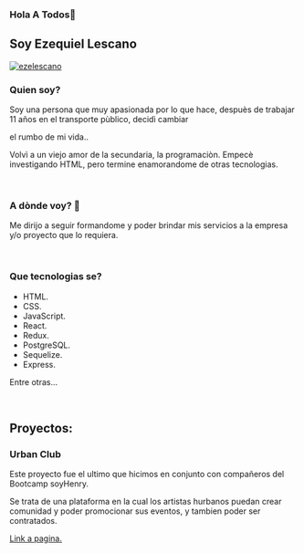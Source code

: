 ### Hola  A Todos👋
<h2>Soy Ezequiel Lescano</h2>
<p align="left">
<a href="https://www.linkedin.com/in/eze-lescano83/" target="blank"><img align="center" src="https://img.shields.io/badge/LinkedIn-0077B5?style=for-the-badge&logo=linkedin&logoColor=white" alt="ezelescano"/></a>
  </p>
<h3> Quien soy?</h3>
<p>Soy una persona que muy apasionada por lo que hace, despuès de trabajar 11 años en el transporte pùblico, decidì cambiar </p>
<p>el rumbo de mi vida..</p>
<p>Volvì a un viejo amor de la secundaria, la programaciòn.
Empecè investigando HTML, pero termine enamorandome de otras tecnologias.
</p>
<br>
<h3>A dònde voy? 🚀</h3>
<p>Me dirijo a seguir formandome y poder brindar mis servicios a la empresa y/o proyecto que lo requiera.</p>
<br>
<h3>Que tecnologias se?</h3>
<ul>
  <li>HTML.</li>
  <li>CSS.</li>
  <li>JavaScript.</li>
  <li>React.</li>
  <li>Redux.</li>
  <li>PostgreSQL.</li>
  <li>Sequelize.</li>
  <li>Express.</li>
</ul>

<p>Entre otras...</p>
<br>
<h2>Proyectos:</h2>
<h3>Urban Club</h3>
<p>Este proyecto fue el ultimo que hicimos en conjunto con compañeros del Bootcamp soyHenry.</p>
<p>Se trata de una plataforma en la cual los artistas hurbanos puedan crear comunidad y poder promocionar sus eventos, y tambien poder ser contratados.</p>
<a href="https://www.urbanclub.club">Link a pagina.</a>


<!-- 
**ezelescano/ezelescano** is a ✨ _special_ ✨ repository because its `README.md` (this file) appears on your GitHub profile.

Here are some ideas to get you started:

- 🔭 I’m currently working on ...
- 🌱 I’m currently learning ...
- 👯 I’m looking to collaborate on ...
- 🤔 I’m looking for help with ...
- 💬 Ask me about ...
- 📫 How to reach me: ...
- 😄 Pronouns: ...
- ⚡ Fun fact: ...

 -->
